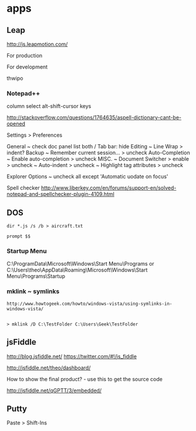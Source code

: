 # apps

## Leap

http://js.leapmotion.com/

For production
<script src = http://js.leapmotion.com/0.3.0-beta2/leap.min.js ></script>

For development
<script src="//js.leapmotion.com/0.3.0-beta2/leap.js"></script>

thwipo


### Notepad++

column select alt-shift-cursor keys

http://stackoverflow.com/questions/1764635/aspell-dictionary-cant-be-opened

Settings > Preferences

General ~ check doc panel list both / Tab bar: hide
Editing ~ Line Wrap > indent?
Backup ~ Remember current session... > uncheck
Auto-Completion ~ Enable auto-completion > uncheck
MISC.  ~ Document Switcher > enable > uncheck ~ Auto-indent > uncheck ~ Highlight tag attributes > uncheck

Explorer Options ~ uncheck all except 'Automatic uodate on focus'

Spell checker
http://www.liberkey.com/en/forums/support-en/solved-notepad-and-spellchecker-plugin-4109.html



## DOS

	dir *.js /s /b > aircraft.txt

	prompt $$




### Startup Menu

C:\ProgramData\Microsoft\Windows\Start Menu\Programs
or
C:\Users\theo\AppData\Roaming\Microsoft\Windows\Start Menu\Programs\Startup



### mklink ~ symlinks

	http://www.howtogeek.com/howto/windows-vista/using-symlinks-in-windows-vista/


	> mklink /D C:\TestFolder C:\Users\Geek\TestFolder




## jsFiddle

http://blog.jsfiddle.net/
https://twitter.com/#!/js_fiddle

http://jsfiddle.net/theo/dashboard/

How to show the final product? - use this to get the source code

http://jsfiddle.net/qGPTT/3/embedded/


## Putty

Paste > Shift-Ins

